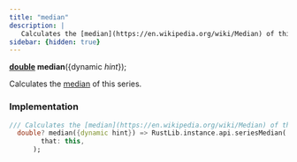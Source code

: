 ```yaml
---
title: "median"
description: |
   Calculates the [median](https://en.wikipedia.org/wiki/Median) of this series.
sidebar: {hidden: true}
---
```

<span class="dart-code"><strong>[double] median</strong>({<span class="nobr">dynamic <i>hint</i></span>});</span>

 Calculates the [median](https://en.wikipedia.org/wiki/Median) of this series.
### Implementation
```dart
/// Calculates the [median](https://en.wikipedia.org/wiki/Median) of this series.
  double? median({dynamic hint}) => RustLib.instance.api.seriesMedian(
        that: this,
      );
```

[double]: https://api.flutter.dev/flutter/dart-core/double-class.html